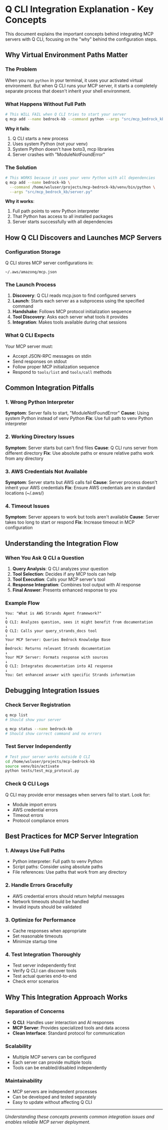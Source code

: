# Q CLI Integration Explanation - Key Concepts

This document explains the important concepts behind integrating MCP servers with Q CLI, focusing on the "why" behind the configuration steps.

## Why Virtual Environment Paths Matter

### The Problem
When you run `python` in your terminal, it uses your activated virtual environment. But when Q CLI runs your MCP server, it starts a completely separate process that doesn't inherit your shell environment.

### What Happens Without Full Path
```bash
# This WILL FAIL when Q CLI tries to start your server
q mcp add --name bedrock-kb --command python --args "src/mcp_bedrock_kb/server.py"
```

**Why it fails**:
1. Q CLI starts a new process
2. Uses system Python (not your venv)
3. System Python doesn't have boto3, mcp libraries
4. Server crashes with "ModuleNotFoundError"

### The Solution
```bash
# This WORKS because it uses your venv Python with all dependencies
q mcp add --name bedrock-kb \
  --command /home/wsluser/projects/mcp-bedrock-kb/venv/bin/python \
  --args "src/mcp_bedrock_kb/server.py"
```

**Why it works**:
1. Full path points to venv Python interpreter
2. That Python has access to all installed packages
3. Server starts successfully with all dependencies

## How Q CLI Discovers and Launches MCP Servers

### Configuration Storage
Q CLI stores MCP server configurations in:
```
~/.aws/amazonq/mcp.json
```

### The Launch Process
1. **Discovery**: Q CLI reads mcp.json to find configured servers
2. **Launch**: Starts each server as a subprocess using the specified command
3. **Handshake**: Follows MCP protocol initialization sequence
4. **Tool Discovery**: Asks each server what tools it provides
5. **Integration**: Makes tools available during chat sessions

### What Q CLI Expects
Your MCP server must:
- Accept JSON-RPC messages on stdin
- Send responses on stdout
- Follow proper MCP initialization sequence
- Respond to `tools/list` and `tools/call` methods

## Common Integration Pitfalls

### 1. Wrong Python Interpreter
**Symptom**: Server fails to start, "ModuleNotFoundError"
**Cause**: Using system Python instead of venv Python
**Fix**: Use full path to venv Python interpreter

### 2. Working Directory Issues
**Symptom**: Server starts but can't find files
**Cause**: Q CLI runs server from different directory
**Fix**: Use absolute paths or ensure relative paths work from any directory

### 3. AWS Credentials Not Available
**Symptom**: Server starts but AWS calls fail
**Cause**: Server process doesn't inherit your AWS credentials
**Fix**: Ensure AWS credentials are in standard locations (~/.aws/)

### 4. Timeout Issues
**Symptom**: Server appears to work but tools aren't available
**Cause**: Server takes too long to start or respond
**Fix**: Increase timeout in MCP configuration

## Understanding the Integration Flow

### When You Ask Q CLI a Question
1. **Query Analysis**: Q CLI analyzes your question
2. **Tool Selection**: Decides if any MCP tools can help
3. **Tool Execution**: Calls your MCP server's tool
4. **Response Integration**: Combines tool output with AI response
5. **Final Answer**: Presents enhanced response to you

### Example Flow
```
You: "What is AWS Strands Agent framework?"
↓
Q CLI: Analyzes question, sees it might benefit from documentation
↓
Q CLI: Calls your query_strands_docs tool
↓
Your MCP Server: Queries Bedrock Knowledge Base
↓
Bedrock: Returns relevant Strands documentation
↓
Your MCP Server: Formats response with sources
↓
Q CLI: Integrates documentation into AI response
↓
You: Get enhanced answer with specific Strands information
```

## Debugging Integration Issues

### Check Server Registration
```bash
q mcp list
# Should show your server

q mcp status --name bedrock-kb
# Should show correct command and no errors
```

### Test Server Independently
```bash
# Test your server works outside Q CLI
cd /home/wsluser/projects/mcp-bedrock-kb
source venv/bin/activate
python tests/test_mcp_protocol.py
```

### Check Q CLI Logs
Q CLI may provide error messages when servers fail to start. Look for:
- Module import errors
- AWS credential errors
- Timeout errors
- Protocol compliance errors

## Best Practices for MCP Server Integration

### 1. Always Use Full Paths
- Python interpreter: Full path to venv Python
- Script paths: Consider using absolute paths
- File references: Use paths that work from any directory

### 2. Handle Errors Gracefully
- AWS credential errors should return helpful messages
- Network timeouts should be handled
- Invalid inputs should be validated

### 3. Optimize for Performance
- Cache responses when appropriate
- Set reasonable timeouts
- Minimize startup time

### 4. Test Integration Thoroughly
- Test server independently first
- Verify Q CLI can discover tools
- Test actual queries end-to-end
- Check error scenarios

## Why This Integration Approach Works

### Separation of Concerns
- **Q CLI**: Handles user interaction and AI responses
- **MCP Server**: Provides specialized tools and data access
- **Clean Interface**: Standard protocol for communication

### Scalability
- Multiple MCP servers can be configured
- Each server can provide multiple tools
- Tools can be enabled/disabled independently

### Maintainability
- MCP servers are independent processes
- Can be developed and tested separately
- Easy to update without affecting Q CLI

---
*Understanding these concepts prevents common integration issues and enables reliable MCP server deployment.*
